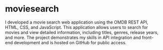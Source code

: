 # moviesearch
I developed a movie search web application using the OMDB REST API, HTML, CSS, and JavaScript. This application allows users to search for movies and view detailed information, including titles, genres, release years, and more. The project demonstrates my skills in API integration and front-end development and is hosted on GitHub for public access.
